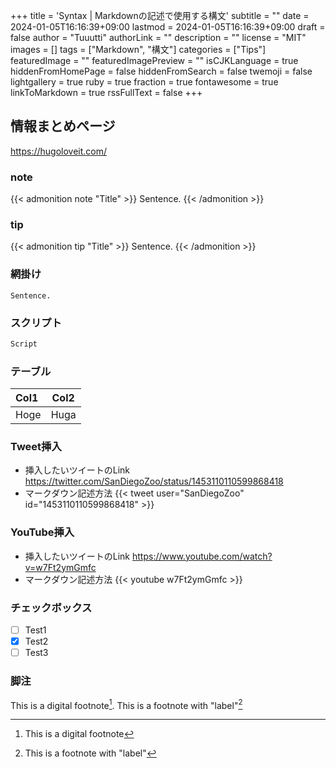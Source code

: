 +++
title = 'Syntax | Markdownの記述で使用する構文'
subtitle = ""
date = 2024-01-05T16:16:39+09:00
lastmod = 2024-01-05T16:16:39+09:00
draft = false
author = "Tuuutti"
authorLink = ""
description = ""
license = "MIT"
images = []
tags = ["Markdown", "構文"]
categories = ["Tips"]
featuredImage = ""
featuredImagePreview = ""
isCJKLanguage = true
hiddenFromHomePage = false
hiddenFromSearch = false
twemoji = false
lightgallery = true
ruby = true
fraction = true
fontawesome = true
linkToMarkdown = true
rssFullText = false
+++

<!--more-->

## 情報まとめページ
https://hugoloveit.com/

### note
{{< admonition note "Title" >}}
Sentence.
{{< /admonition >}}

### tip
{{< admonition tip "Title" >}}
Sentence.
{{< /admonition >}}

### 網掛け
`Sentence.`

### スクリプト
```bash
Script
```

### テーブル
| Col1 | Col2 |
|:------ |:-----:|
|Hoge|Huga|

### Tweet挿入
- 挿入したいツイートのLink
https://twitter.com/SanDiegoZoo/status/1453110110599868418
- マークダウン記述方法
{{< tweet user="SanDiegoZoo" id="1453110110599868418" >}}

### YouTube挿入
- 挿入したいツイートのLink
https://www.youtube.com/watch?v=w7Ft2ymGmfc
- マークダウン記述方法
{{< youtube w7Ft2ymGmfc >}}

### チェックボックス
- [ ] Test1
- [x] Test2
- [ ] Test3

### 脚注
This is a digital footnote[^1].
This is a footnote with "label"[^label]

[^1]: This is a digital footnote
[^label]: This is a footnote with "label"